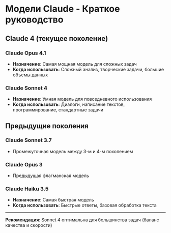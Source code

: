 # Модели Claude - Краткое руководство

## Claude 4 (текущее поколение) 

### Claude Opus 4.1
- **Назначение**: Самая мощная модель для сложных задач
- **Когда использовать**: Сложный анализ, творческие задачи, большие объемы данных

### Claude Sonnet 4
- **Назначение**: Умная модель для повседневного использования
- **Когда использовать**: Диалоги, написание текстов, программирование, стандартные задачи

## Предыдущие поколения

### Claude Sonnet 3.7
- Промежуточная модель между 3-м и 4-м поколением

### Claude Opus 3
- Предыдущая флагманская модель

### Claude Haiku 3.5
- **Назначение**: Самая быстрая модель
- **Когда использовать**: Быстрые ответы, базовая обработка текста

---

**Рекомендация**: Sonnet 4 оптимальна для большинства задач (баланс качества и скорости)
